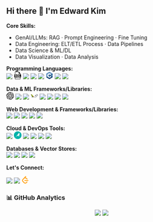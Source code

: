 ## Hi there 👋 I'm Edward Kim

**Core Skills:**  
- GenAI/LLMs: RAG · Prompt Engineering · Fine Tuning
- Data Engineering: ELT/ETL Process · Data Pipelines
- Data Science & ML/DL
- Data Visualization · Data Analysis

**Programming Languages:**  
<code><img height="20" src='https://cdn.jsdelivr.net/gh/devicons/devicon/icons/python/python-original.svg'></code>
<code><img height="20" src='images/sql-file-format.svg'></code>
<code><img height="20" src='https://cdn.jsdelivr.net/gh/devicons/devicon/icons/r/r-original.svg'></code>
<code><img height="20" src='https://cdn.jsdelivr.net/gh/devicons/devicon/icons/typescript/typescript-original.svg'></code>
<code><img height="20" src='https://cdn.jsdelivr.net/gh/devicons/devicon/icons/javascript/javascript-original.svg'></code>
<code><img height="20" src="https://raw.githubusercontent.com/github/explore/80688e429a7d4ef2fca1e82350fe8e3517d3494d/topics/cpp/cpp.png"></code>
<code><img height="20" src='https://cdn.jsdelivr.net/gh/devicons/devicon/icons/c/c-plain.svg'></code>
<code><img height="20" src='https://cdn.jsdelivr.net/gh/devicons/devicon/icons/bash/bash-original.svg'></code>

**Data & ML Frameworks/Libraries:**  
<code><img height="20" src='images/openai.svg'></code>
<code><img height="20" src='https://cdn.jsdelivr.net/gh/devicons/devicon/icons/pandas/pandas-original.svg'></code>
<code><img height="20" src='https://cdn.jsdelivr.net/gh/devicons/devicon/icons/numpy/numpy-original.svg'></code>
<code><img height="20" src='images/langchain-original.svg'></code>
<code><img height="20" src='https://cdn.jsdelivr.net/gh/devicons/devicon/icons/scikitlearn/scikitlearn-original.svg'></code>
<code><img height="20" src='https://cdn.jsdelivr.net/gh/devicons/devicon/icons/pytorch/pytorch-original.svg'></code>
<code><img height="20" src='https://cdn.jsdelivr.net/gh/devicons/devicon/icons/tensorflow/tensorflow-original.svg'></code>
<code><img height="20" src='https://cdn.jsdelivr.net/gh/devicons/devicon/icons/apachespark/apachespark-original.svg'></code>

**Web Development & Frameworks/Libraries:**  
<code><img height="20" src='https://cdn.jsdelivr.net/gh/devicons/devicon/icons/fastapi/fastapi-original.svg'></code>
<code><img height="20" src='https://cdn.jsdelivr.net/gh/devicons/devicon/icons/django/django-plain.svg'></code>
<code><img height="20" src='https://cdn.jsdelivr.net/gh/devicons/devicon/icons/streamlit/streamlit-original.svg'></code>
<code><img height="20" src='https://cdn.jsdelivr.net/gh/devicons/devicon/icons/react/react-original.svg'></code>
<code><img height="20" src='https://cdn.jsdelivr.net/gh/devicons/devicon/icons/d3js/d3js-original.svg'></code>

**Cloud & DevOps Tools:**  
<code><img height="20" src='https://cdn.jsdelivr.net/gh/devicons/devicon/icons/amazonwebservices/amazonwebservices-original-wordmark.svg'></code>
<code><img height="20" src='images/dataiku.png'></code>
<code><img height="20" src='https://cdn.jsdelivr.net/gh/devicons/devicon/icons/vscode/vscode-original.svg'></code>
<code><img height="20" src='https://cdn.jsdelivr.net/gh/devicons/devicon/icons/git/git-original.svg'></code>
<code><img height="20" src='https://cdn.jsdelivr.net/gh/devicons/devicon/icons/jupyter/jupyter-original-wordmark.svg'></code>
<code><img height="20" src='https://cdn.jsdelivr.net/gh/devicons/devicon/icons/apacheairflow/apacheairflow-original.svg'></code>

**Databases & Vector Stores:**  
<code><img height="20" src='https://cdn.jsdelivr.net/gh/devicons/devicon/icons/postgresql/postgresql-original.svg'></code>
<code><img height="20" src='https://cdn.jsdelivr.net/gh/devicons/devicon/icons/mysql/mysql-original.svg'></code>
<code><img height="20" src='https://cdn.jsdelivr.net/gh/devicons/devicon/icons/mongodb/mongodb-original.svg'></code>
<code><img height="20" src='https://cdn.jsdelivr.net/gh/devicons/devicon/icons/neo4j/neo4j-original.svg'></code>

**Let's Connect:**

<code><a href="https://www.linkedin.com/in/edwardjiwookkim/" target="_blank"><img height="20" src='https://cdn.jsdelivr.net/gh/devicons/devicon/icons/linkedin/linkedin-original.svg'></a></code>
<code><a href="https://www.github.com/kimjiwook0129" target="_blank"><img height="20" src='https://cdn.jsdelivr.net/gh/devicons/devicon/icons/github/github-original.svg'></a></code>
<code><a href="https://leetcode.com/u/kimjiwook129/" target="_blank"><img height="20" src='images/leetcode.svg'></a></code>

### 📊 GitHub Analytics

<p align="center">
  <img width="43%" src="https://github-readme-streak-stats.herokuapp.com/?user=kimjiwook0129&theme=merko&hide_border=true" />
  <img width="48%" src="https://github-readme-stats.vercel.app/api?username=kimjiwook0129&theme=merko&count_private=true&show_icons=true&include_all_commits=false&hide_border=true&hide_title=true" />
</p>
